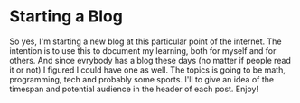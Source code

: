 # Starting a Blog
So yes, I'm starting a new blog at this particular point of the internet. The
intention is to use this to document my learning, both for myself and for
others. And since evrybody has a blog these days (no matter if people read it
or not) I figured I could have one as well. The topics is going to be math,
programming, tech and probably some sports. I'll to give an idea of the
timespan and potential audience in the header of each post. Enjoy!
